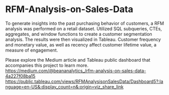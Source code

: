 # RFM-Analysis-on-Sales-Data
To generate insights into the past purchasing behavior of customers, a RFM analysis was performed on a retail dataset. Utilized SQL subqueries, CTEs, aggregates, and window functions to create a customer segmentation analysis. The results were then visualized in Tableau. Customer frequency and monetary value, as well as recency affect customer lifetime value, a measure of engagement. 

Please explore the Medium article and Tableau public dashboard that accompanies this project to learn more.
https://medium.com/@beananalytics_/rfm-analysis-on-sales-data-4a227f08ba15
https://public.tableau.com/views/RFMAnalysisonSalesData/Dashboard5?:language=en-US&:display_count=n&:origin=viz_share_link
